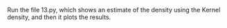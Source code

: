 Run the file 13.py, which shows an estimate of the density using the Kernel density, and then it plots the results.
